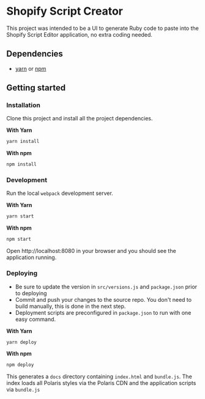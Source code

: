 # Shopify Script Creator
This project was intended to be a UI to generate Ruby code to paste into the Shopify Script Editor application, no extra coding needed.

## Dependencies
- [yarn](https://github.com/yarnpkg/yarn/) or [npm](https://www.npmjs.com/)

## Getting started
### Installation

Clone this project and install all the project dependencies.

**With Yarn**

```bash
yarn install
```

**With npm**

```bash
npm install
```

### Development
Run the local `webpack` development server.

**With Yarn**

```bash
yarn start
```

**With npm**

```bash
npm start
```

Open http://localhost:8080 in your browser and you should see the application running.

### Deploying
- Be sure to update the version in `src/versions.js` and `package.json` prior to deploying
- Commit and push your changes to the source repo. You don't need to build manually, this is done in the next step.
- Deployment scripts are preconfigured in `package.json` to run with one easy command.

**With Yarn**

```bash
yarn deploy
```

**With npm**

```bash
npm deploy
```

This generates a `docs` directory containing `index.html` and `bundle.js`. The index loads all Polaris styles via the Polaris CDN and the application scripts via `bundle.js`
